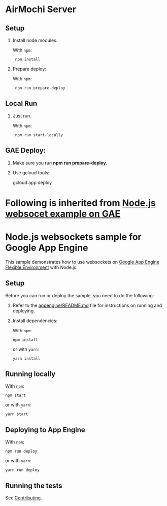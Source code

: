 # AirMochi Server

## Setup

1. Install node modules.

    With `npm`:

        npm install

2. Prepare deploy:

    With `npm`:

        npm run prepare-deploy

## Local Run

1. Just run.

    With `npm`:

        npm run start-locally

## GAE Deploy:

1. Make sure you run **npm run prepare-deploy**. 

2. Use gcloud tools:

    gcloud app deploy

# Following is inherited from [Node.js websocet example on GAE](https://github.com/GoogleCloudPlatform/nodejs-docs-samples/tree/master/appengine/websockets)
# Node.js websockets sample for Google App Engine

This sample demonstrates how to use websockets on
[Google App Engine Flexible Environment][appengine] with Node.js.

<!-- * [Setup](#setup)
* [Running locally](#running-locally)
* [Deploying to App Engine](#deploying-to-app-engine)
* [Running the tests](#running-the-tests) -->

## Setup

Before you can run or deploy the sample, you need to do the following:

1.  Refer to the [appengine/README.md][readme] file for instructions on
    running and deploying.
1.  Install dependencies:

    With `npm`:

        npm install

    or with `yarn`:

        yarn install

## Running locally

With `npm`:

    npm start

or with `yarn`:

    yarn start

## Deploying to App Engine

With `npm`:

    npm run deploy

or with `yarn`:

    yarn run deploy

## Running the tests

See [Contributing][contributing].

[appengine]: https://cloud.google.com/appengine/docs/flexible/nodejs
[readme]: ../README.md
[contributing]: https://github.com/GoogleCloudPlatform/nodejs-docs-samples/blob/master/CONTRIBUTING.md

